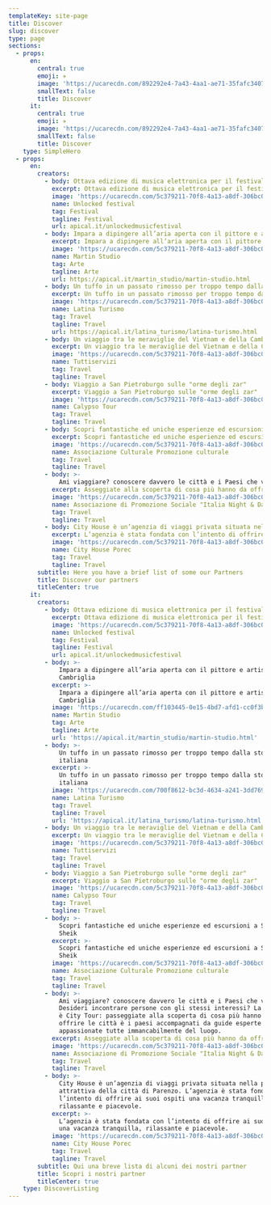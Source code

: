 ```yaml
---
templateKey: site-page
title: Discover
slug: discover
type: page
sections:
  - props:
      en:
        central: true
        emoji: ✈️
        image: 'https://ucarecdn.com/892292e4-7a43-4aa1-ae71-35fafc340758/'
        smallText: false
        title: Discover
      it:
        central: true
        emoji: ✈️
        image: 'https://ucarecdn.com/892292e4-7a43-4aa1-ae71-35fafc340758/'
        smallText: false
        title: Discover
    type: SimpleHero
  - props:
      en:
        creators:
          - body: Ottava edizione di musica elettronica per il festival siciliano
            excerpt: Ottava edizione di musica elettronica per il festival siciliano
            image: 'https://ucarecdn.com/5c379211-70f8-4a13-a8df-306bc0de15e0/'
            name: Unlocked festival
            tag: Festival
            tagline: Festival
            url: apical.it/unlockedmusicfestival
          - body: Impara a dipingere all’aria aperta con il pittore e artista Martin Cambriglia
            excerpt: Impara a dipingere all’aria aperta con il pittore e artista Martin Cambriglia
            image: 'https://ucarecdn.com/5c379211-70f8-4a13-a8df-306bc0de15e0/'
            name: Martin Studio
            tag: Arte
            tagline: Arte
            url: https://apical.it/martin_studio/martin-studio.html
          - body: Un tuffo in un passato rimosso per troppo tempo dalla storia italiana
            excerpt: Un tuffo in un passato rimosso per troppo tempo dalla storia italiana
            image: 'https://ucarecdn.com/5c379211-70f8-4a13-a8df-306bc0de15e0/'
            name: Latina Turismo
            tag: Travel
            tagline: Travel
            url: https://apical.it/latina_turismo/latina-turismo.html
          - body: Un viaggio tra le meraviglie del Vietnam e della Cambogia
            excerpt: Un viaggio tra le meraviglie del Vietnam e della Cambogia
            image: 'https://ucarecdn.com/5c379211-70f8-4a13-a8df-306bc0de15e0/'
            name: Tuttiservizi
            tag: Travel
            tagline: Travel
          - body: Viaggio a San Pietroburgo sulle "orme degli zar"
            excerpt: Viaggio a San Pietroburgo sulle "orme degli zar"
            image: 'https://ucarecdn.com/5c379211-70f8-4a13-a8df-306bc0de15e0/'
            name: Calypso Tour
            tag: Travel
            tagline: Travel
          - body: Scopri fantastiche ed uniche esperienze ed escursioni a Sharm el Sheik
            excerpt: Scopri fantastiche ed uniche esperienze ed escursioni a Sharm el Sheik
            image: 'https://ucarecdn.com/5c379211-70f8-4a13-a8df-306bc0de15e0/'
            name: Associazione Culturale Promozione culturale
            tag: Travel
            tagline: Travel
          - body: >-
              Ami viaggiare? conoscere davvero le città e i Paesi che visiti? Desideri incontrare persone con gli stessi interessi? La risposta è City Tour: passeggiate alla scoperta di cosa più hanno da offrire le città è i paesi accompagnati da guide esperte e appassionate tutte immancabilmente del luogo.
            excerpt: Asseggiate alla scoperta di cosa più hanno da offrire le città
            image: 'https://ucarecdn.com/5c379211-70f8-4a13-a8df-306bc0de15e0/'
            name: Associazione di Promozione Sociale "Italia Night & Day"
            tag: Travel
            tagline: Travel
          - body: City House è un’agenzia di viaggi privata situata nella parte più attrattiva della città di Parenzo. L’agenzia è stata fondata con l’intento di offrire ai suoi ospiti una vacanza tranquilla, rilassante e piacevole.
            excerpt: L’agenzia è stata fondata con l’intento di offrire ai suoi ospiti una vacanza tranquilla, rilassante e piacevole.
            image: 'https://ucarecdn.com/5c379211-70f8-4a13-a8df-306bc0de15e0/'
            name: City House Porec
            tag: Travel
            tagline: Travel
        subtitle: Here you have a brief list of some our Partners
        title: Discover our partners
        titleCenter: true
      it:
        creators:
          - body: Ottava edizione di musica elettronica per il festival siciliano
            excerpt: Ottava edizione di musica elettronica per il festival siciliano
            image: 'https://ucarecdn.com/5c379211-70f8-4a13-a8df-306bc0de15e0/'
            name: Unlocked festival
            tag: Festival
            tagline: Festival
            url: apical.it/unlockedmusicfestival
          - body: >-
              Impara a dipingere all’aria aperta con il pittore e artista Martin
              Cambriglia
            excerpt: >-
              Impara a dipingere all’aria aperta con il pittore e artista Martin
              Cambriglia
            image: 'https://ucarecdn.com/ff103445-0e15-4bd7-afd1-cc0f3be1c9ff/'
            name: Martin Studio
            tag: Arte
            tagline: Arte
            url: 'https://apical.it/martin_studio/martin-studio.html'
          - body: >-
              Un tuffo in un passato rimosso per troppo tempo dalla storia
              italiana
            excerpt: >-
              Un tuffo in un passato rimosso per troppo tempo dalla storia
              italiana
            image: 'https://ucarecdn.com/700f8612-bc3d-4634-a241-3dd7694c597b/'
            name: Latina Turismo
            tag: Travel
            tagline: Travel
            url: 'https://apical.it/latina_turismo/latina-turismo.html'
          - body: Un viaggio tra le meraviglie del Vietnam e della Cambogia
            excerpt: Un viaggio tra le meraviglie del Vietnam e della Cambogia
            image: 'https://ucarecdn.com/5c379211-70f8-4a13-a8df-306bc0de15e0/'
            name: Tuttiservizi
            tag: Travel
            tagline: Travel
          - body: Viaggio a San Pietroburgo sulle "orme degli zar"
            excerpt: Viaggio a San Pietroburgo sulle "orme degli zar"
            image: 'https://ucarecdn.com/5c379211-70f8-4a13-a8df-306bc0de15e0/'
            name: Calypso Tour
            tag: Travel
            tagline: Travel
          - body: >-
              Scopri fantastiche ed uniche esperienze ed escursioni a Sharm el
              Sheik
            excerpt: >-
              Scopri fantastiche ed uniche esperienze ed escursioni a Sharm el
              Sheik
            image: 'https://ucarecdn.com/5c379211-70f8-4a13-a8df-306bc0de15e0/'
            name: Associazione Culturale Promozione culturale
            tag: Travel
            tagline: Travel
          - body: >-
              Ami viaggiare? conoscere davvero le città e i Paesi che visiti?
              Desideri incontrare persone con gli stessi interessi? La risposta
              è City Tour: passeggiate alla scoperta di cosa più hanno da
              offrire le città è i paesi accompagnati da guide esperte e
              appassionate tutte immancabilmente del luogo.
            excerpt: Asseggiate alla scoperta di cosa più hanno da offrire le città
            image: 'https://ucarecdn.com/5c379211-70f8-4a13-a8df-306bc0de15e0/'
            name: Associazione di Promozione Sociale "Italia Night & Day"
            tag: Travel
            tagline: Travel
          - body: >-
              City House è un’agenzia di viaggi privata situata nella parte più
              attrattiva della città di Parenzo. L’agenzia è stata fondata con
              l’intento di offrire ai suoi ospiti una vacanza tranquilla,
              rilassante e piacevole.
            excerpt: >-
              L’agenzia è stata fondata con l’intento di offrire ai suoi ospiti
              una vacanza tranquilla, rilassante e piacevole.
            image: 'https://ucarecdn.com/5c379211-70f8-4a13-a8df-306bc0de15e0/'
            name: City House Porec
            tag: Travel
            tagline: Travel
        subtitle: Qui una breve lista di alcuni dei nostri partner
        title: Scopri i nostri partner
        titleCenter: true
    type: DiscoverListing
---
```


